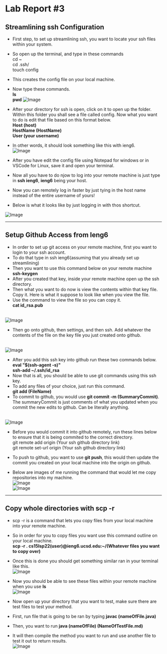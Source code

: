 # Lab Report #3

## Streamlining ssh Configuration

* First step, to set up streamlining ssh, you want to locate your ssh files within your system.
* So open up the terminal, and type in these commands
<br/> cd ~
<br/> cd .ssh/
<br/> touch config
* This creates the config file on your local machine.
* Now type these commands.
<br/>**ls** 
<br/> **pwd**
![Image](configcommand.png)

* After your directory for ssh is open, click on it to open up the folder. Within this folder you shall see a file called config. Now what you want to do is edit that file based on this format below. 
<br/>**Host (host)**
<br/>**HostName (HostName)**
<br/>**User (your username)**
* In other words, it should look something like this with ieng6.
<br/>![Image](configpic.png)

* After you have edit the config file using Notepad for windows or in VSCode for Linux, save it and open your terminal.
* Now all you have to do njow to log into your remote machine is just type in **ssh ieng6**, **ieng6** being your host.
* Now you can remotely log in faster by just tying in the host name instead of the entire username of yours!
* Below is what it looks like by just logging in with thos shortcut.

![Image](sshlogin.png)

---

## Setup Github Access from Ieng6
* In order to set up git access on your remote machine, first you want to login to your ssh account.
* To do that type in ssh ieng6(assuming that you already set up streamlining)
* Then you want to use this command below on your remote machine
<br/> **ssh-keygen**
* After you created that key, inside your remote machine open up the ssh directory.
* Then what you want to do now is view the contents within that key file. Copy it. Here is what it suppose to look like when you view the file.
* Use the command to view the file so you can copy it.
<br/>**cat id_rsa.pub**

<br/>![Image](keygencopy.png)
* Then go onto github, then settings, and then ssh. Add whatever the contents of the file on the key file you just created onto github.

<br/>![Image](Githubsshkeyadded.png)
* After you add this ssh key into github run these two commands below.
<br/>**eval "$(ssh-agent -s)"**
<br/>**ssh-add ~/.ssh/id_rsa**
* Now that is all, you should be able to use git commands using this ssh key.
* To add any files of your choice, just run this command.
<br/>**git add (FileName)**
* To commit to github, you would use **git commit -m (SummaryCommit)**. The summaryCommit is just comments of what you updated when you commit the new edits to github. Can be literally anything.

<br/>![Image](gitcommit.png)

* Before you would commit it into github remotely, run these lines below to ensure that it is being commited to the correct directory.
<br/>git remote add origin (Your ssh github directory link)
<br/>git remote set-url origin (Your ssh github directory link)

* To push to github, you want to use **git push**, this would then update the commit you created on your local machine into the origin on github.
* Below are images of me running the command that would let me copy repositories into my machine.
<br/>![Image](scpcommand.png)
<br/>![Image](gitpush.png)

---

## Copy whole directories with scp -r
* scp -r is a command that lets you copy files from your local machine into your remote machine.
* So in order for you to copy files you want use this command outline on your local machine.
<br/> **scp -r . cs15lsp22(user)@ieng6.ucsd.edu:~/(Whatever files you want to copy over)**
* Once this is done you should get something similar ran in your terminal like this.
<br/>![Image](downloads.png)
* Now you should be able to see these files within your remote machine when you use **ls**
<br/>![Image](download2.png)

* Now open up your directory that you want to test, make sure there are test files to test your method.
* First, run file that is going to be ran by typing **javac (nameOfFile.java)**
* Then, you want to run **java (nameOfFile) (NameOfTestFile.md)**
* It will then compile the method you want to run and use another file to test it out to return results.
<br/>![Image](test.png)